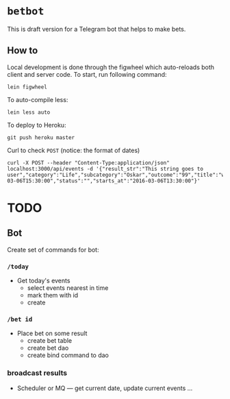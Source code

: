 # `betbot`

This is draft version for a Telegram bot that helps to make bets.

## How to

Local development is done through the figwheel which
auto-reloads both client and server code.
To start, run following command:

    lein figwheel

To auto-compile less:

    lein less auto

To deploy to Heroku:

    git push heroku master

Curl to check `POST` (notice: the format of dates)

    curl -X POST --header "Content-Type:application/json" localhost:3000/api/events -d '{"result_str":"This string goes to user","category":"Life","subcategory":"Oskar","outcome":"99","title":"wat","ends_at":"2016-03-06T15:30:00","status":"","starts_at":"2016-03-06T13:30:00"}'


# TODO

## Bot

Create set of commands for bot:

### `/today`

- Get today's events
  - select events nearest in time
  - mark them with id
  - create

### `/bet id`

- Place bet on some result
  - create bet table
  - create bet dao
  - create bind command to dao

### broadcast results
  - Scheduler or MQ
  — get current date, update current events
  ...

